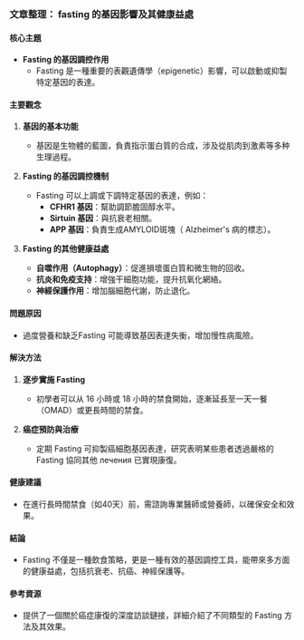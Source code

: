 ### 文章整理： fasting 的基因影響及其健康益處

#### 核心主題
- **Fasting 的基因調控作用**  
  - Fasting 是一種重要的表觀遺傳學（epigenetic）影響，可以啟動或抑製特定基因的表達。

#### 主要觀念
1. **基因的基本功能**  
   - 基因是生物體的藍圖，負責指示蛋白質的合成，涉及從肌肉到激素等多种生理過程。  
   
2. **Fasting 的基因調控機制**  
   - Fasting 可以上調或下調特定基因的表達，例如：  
     - **CFHR1 基因**：幫助調節膽固醇水平。  
     - **Sirtuin 基因**：與抗衰老相關。  
     - **APP 基因**：負責生成AMYLOID斑塊（ Alzheimer's 病的標志）。  

3. **Fasting 的其他健康益處**  
   - **自噬作用（Autophagy）**：促進損壞蛋白質和微生物的回收。  
   - **抗炎和免疫支持**：增強干細胞功能，提升抗氧化網絡。  
   - **神經保護作用**：增加腦細胞代謝，防止退化。  

#### 問題原因  
- 過度營養和缺乏Fasting 可能導致基因表達失衡，增加慢性病風險。

#### 解決方法  
1. **逐步實施 Fasting**  
   - 初學者可以从 16 小時或 18 小時的禁食開始，逐漸延長至一天一餐（OMAD）或更長時間的禁食。  

2. **癌症預防與治療**  
   - 定期 Fasting 可抑製癌細胞基因表達，研究表明某些患者透過嚴格的 Fasting 協同其他 лечения 已實現康復。  

#### 健康建議  
- 在進行長時間禁食（如40天）前，需諮詢專業醫師或營養師，以確保安全和效果。  

#### 結論  
- Fasting 不僅是一種飲食策略，更是一種有效的基因調控工具，能帶來多方面的健康益處，包括抗衰老、抗癌、神經保護等。  

#### 參考資源  
- 提供了一個關於癌症康復的深度訪談鏈接，詳細介紹了不同類型的 Fasting 方法及其效果。